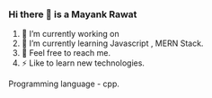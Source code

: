 ### Hi there 👋 is a Mayank Rawat
  
1. 🔭 I’m currently working on 
2. 🌱 I’m currently learning  Javascript , MERN Stack.
3. 💬 Feel free to reach me.
4. ⚡ Like to learn new technologies.

Programming language - cpp.

